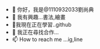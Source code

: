 - 👋 你好，我是@1110932033劉尚典
- 👀 我有興趣...書法,繪畫
- 🌱我現在正在學習..github
- 💞️ 我正在尋找合作...
- 📫 How to reach me ...ig,line

<!---
1110932033/1110932033 is a ✨ special ✨ repository because its `README.md` (this file) appears on your GitHub profile.
You can click the Preview link to take a look at your changes.
--->
